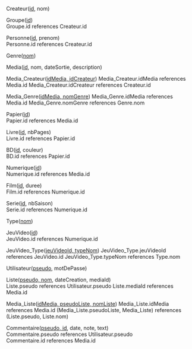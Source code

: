 Createur(<u>id</u>, nom)

Groupe(<u>id</u>)  
Groupe.id references Createur.id

Personne(<u>id</u>, prenom)  
Personne.id references Createur.id

Genre(<u>nom</u>)

Media(<u>id</u>, nom, dateSortie, description)

Media_Createur(<u>idMedia, idCreateur</u>)
Media_Createur.idMedia references Media.id
Media_Createur.idCreateur references Createur.id

Media_Genre(<u>idMedia, nomGenre</u>)
Media_Genre.idMedia references Media.id
Media_Genre.nomGenre references Genre.nom

Papier(<u>id</u>)  
Papier.id references Media.id

Livre(<u>id</u>, nbPages)  
Livre.id references Papier.id

BD(<u>id</u>, couleur)  
BD.id references Papier.id

Numerique(<u>id</u>)  
Numerique.id references Media.id

Film(<u>id</u>, duree)  
Film.id references Numerique.id

Serie(<u>id</u>, nbSaison)  
Serie.id references Numerique.id

Type(<u>nom</u>)

JeuVideo(<u>id</u>)  
JeuVideo.id references Numerique.id

JeuVideo_Type(<u>jeuVideoId, typeNom</u>)
JeuVideo_Type.jeuVideoId references JeuVideo.id
JeuVideo_Type.typeNom references Type.nom

Utilisateur(<u>pseudo</u>, motDePasse)

Liste(<u>pseudo, nom</u>, dateCreation, mediaId)  
Liste.pseudo references Utilisateur.pseudo
Liste.mediaId references Media.id

Media_Liste(<u>idMedia, pseudoListe, nomListe</u>)
Media_Liste.idMedia references Media.id
(Media_Liste.pseudoListe, Media_Liste) references (Liste.pseudo, Liste.nom)

Commentaire(<u>pseudo, id</u>, date, note, text)  
Commentaire.pseudo references Utilisateur.pseudo  
Commentaire.id references Media.id